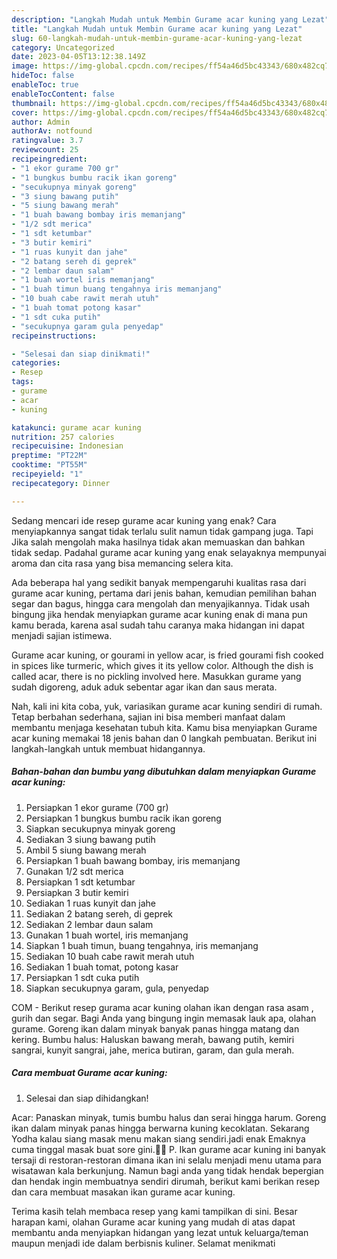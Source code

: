 ```yaml
---
description: "Langkah Mudah untuk Membin Gurame acar kuning yang Lezat"
title: "Langkah Mudah untuk Membin Gurame acar kuning yang Lezat"
slug: 60-langkah-mudah-untuk-membin-gurame-acar-kuning-yang-lezat
category: Uncategorized
date: 2023-04-05T13:12:38.149Z
image: https://img-global.cpcdn.com/recipes/ff54a46d5bc43343/680x482cq70/gurame-acar-kuning-foto-resep-utama.jpg
hideToc: false
enableToc: true
enableTocContent: false
thumbnail: https://img-global.cpcdn.com/recipes/ff54a46d5bc43343/680x482cq70/gurame-acar-kuning-foto-resep-utama.jpg
cover: https://img-global.cpcdn.com/recipes/ff54a46d5bc43343/680x482cq70/gurame-acar-kuning-foto-resep-utama.jpg
author: Admin
authorAv: notfound
ratingvalue: 3.7
reviewcount: 25
recipeingredient:
- "1 ekor gurame 700 gr"
- "1 bungkus bumbu racik ikan goreng"
- "secukupnya minyak goreng"
- "3 siung bawang putih"
- "5 siung bawang merah"
- "1 buah bawang bombay iris memanjang"
- "1/2 sdt merica"
- "1 sdt ketumbar"
- "3 butir kemiri"
- "1 ruas kunyit dan jahe"
- "2 batang sereh di geprek"
- "2 lembar daun salam"
- "1 buah wortel iris memanjang"
- "1 buah timun buang tengahnya iris memanjang"
- "10 buah cabe rawit merah utuh"
- "1 buah tomat potong kasar"
- "1 sdt cuka putih"
- "secukupnya garam gula penyedap"
recipeinstructions:

- "Selesai dan siap dinikmati!"
categories:
- Resep
tags:
- gurame
- acar
- kuning

katakunci: gurame acar kuning 
nutrition: 257 calories
recipecuisine: Indonesian
preptime: "PT22M"
cooktime: "PT55M"
recipeyield: "1"
recipecategory: Dinner

---
```



Sedang mencari ide resep gurame acar kuning yang enak? Cara menyiapkannya sangat tidak terlalu sulit namun tidak gampang juga. Tapi Jika salah mengolah maka hasilnya tidak akan memuaskan dan bahkan tidak sedap. Padahal gurame acar kuning yang enak selayaknya mempunyai aroma dan cita rasa yang bisa memancing selera kita.


Ada beberapa hal yang sedikit banyak mempengaruhi kualitas rasa dari gurame acar kuning, pertama dari jenis bahan, kemudian pemilihan bahan segar dan bagus, hingga cara mengolah dan menyajikannya. Tidak usah bingung jika hendak menyiapkan gurame acar kuning enak di mana pun kamu berada, karena asal sudah tahu caranya maka hidangan ini dapat menjadi sajian istimewa.

Gurame acar kuning, or gourami in yellow acar, is fried gourami fish cooked in spices like turmeric, which gives it its yellow color. Although the dish is called acar, there is no pickling involved here. Masukkan gurame yang sudah digoreng, aduk aduk sebentar agar ikan dan saus merata.


Nah, kali ini kita coba, yuk, variasikan gurame acar kuning sendiri di rumah. Tetap berbahan sederhana, sajian ini bisa memberi manfaat dalam membantu menjaga kesehatan tubuh kita. Kamu bisa menyiapkan Gurame acar kuning memakai 18 jenis bahan dan 0 langkah pembuatan. Berikut ini langkah-langkah untuk membuat hidangannya.

<!--inarticleads1-->

##### Bahan-bahan dan bumbu yang dibutuhkan dalam menyiapkan Gurame acar kuning:

1. Persiapkan 1 ekor gurame (700 gr)
1. Persiapkan 1 bungkus bumbu racik ikan goreng
1. Siapkan secukupnya minyak goreng
1. Sediakan 3 siung bawang putih
1. Ambil 5 siung bawang merah
1. Persiapkan 1 buah bawang bombay, iris memanjang
1. Gunakan 1/2 sdt merica
1. Persiapkan 1 sdt ketumbar
1. Persiapkan 3 butir kemiri
1. Sediakan 1 ruas kunyit dan jahe
1. Sediakan 2 batang sereh, di geprek
1. Sediakan 2 lembar daun salam
1. Gunakan 1 buah wortel, iris memanjang
1. Siapkan 1 buah timun, buang tengahnya, iris memanjang
1. Sediakan 10 buah cabe rawit merah utuh
1. Sediakan 1 buah tomat, potong kasar
1. Persiapkan 1 sdt cuka putih
1. Siapkan secukupnya garam, gula, penyedap


COM - Berikut resep gurama acar kuning olahan ikan dengan rasa asam , gurih dan segar. Bagi Anda yang bingung ingin memasak lauk apa, olahan gurame. Goreng ikan dalam minyak banyak panas hingga matang dan kering. Bumbu halus: Haluskan bawang merah, bawang putih, kemiri sangrai, kunyit sangrai, jahe, merica butiran, garam, dan gula merah. 

<!--inarticleads2-->

##### Cara membuat Gurame acar kuning:


1. Selesai dan siap dihidangkan!

Acar: Panaskan minyak, tumis bumbu halus dan serai hingga harum. Goreng ikan dalam minyak panas hingga berwarna kuning kecoklatan. Sekarang Yodha kalau siang masak menu makan siang sendiri.jadi enak Emaknya cuma tinggal masak buat sore gini.🤣🤣 P. Ikan gurame acar kuning ini banyak tersaji di restoran-restoran dimana ikan ini selalu menjadi menu utama para wisatawan kala berkunjung. Namun bagi anda yang tidak hendak bepergian dan hendak ingin membuatnya sendiri dirumah, berikut kami berikan resep dan cara membuat masakan ikan gurame acar kuning. 

Terima kasih telah membaca resep yang kami tampilkan di sini. Besar harapan kami, olahan Gurame acar kuning yang mudah di atas dapat membantu anda menyiapkan hidangan yang lezat untuk keluarga/teman maupun menjadi ide dalam berbisnis kuliner. Selamat menikmati
